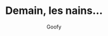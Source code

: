 ---
layout: post
title: "Demain, les nains…"
link: "https://framablog.org/2019/03/14/demain-les-nains"
author: Goofy
published_date: 14/03/2025
description: "Et si les géants de la technologie numérique étaient concurrencés et peut-être remplacés par les nains des technologies modestes et respectueuses des êtres humains ? Telle est l’utopie qu’expose Aral Balkan ci-dessous. Faut-il préciser que chez Framasoft, nous avons l’impression d’être en phase avec cette démarche et de cocher déjà des cases qui font de nous ce qu’Aral appelle une Small Tech (littéralement : les petites technologies) par opposition aux Big Tech, autrement dit les GAFAM et leurs successeurs déjà en embuscade pour leur disputer les positions hégémoniques."
language: fr
categories: "Liens"
tags: "indie internet"
og-tags: "indie internet"
permalink: /:categories/:year/:month/:day/:title/
---